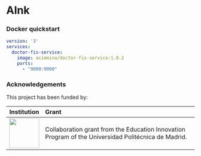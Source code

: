 # AInk

### Docker quickstart


````yml
version: '3'
services:
  doctor-fis-service:
    image: acimmino/doctor-fis-service:1.0.2
    ports:
      - "9000:9000"
````



### Acknowledgements
This project has been funded by:

 | Institution       | Grant |
 |   :---:      |      :---      |
 | <img src="https://github.com/helio-ecosystem/helio-frontend/assets/4105186/7456e9d1-a74f-4baa-b83c-6d9f5d9027ec)" height="80"/>  | Collaboration grant from the Education Innovation Program of the Universidad Politécnica de Madrid. |
